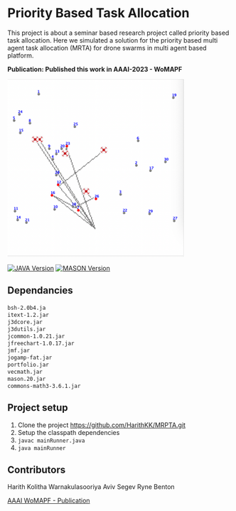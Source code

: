 # Priority Based Task Allocation

This project is about a seminar based research project called priority based task allocation. Here we simulated a solution for the priority based multi agent task allocation (MRTA) for drone swarms in  multi agent based platform. 

**Publication: Published this work in AAAI-2023 - WoMAPF**

<img src="https://github.com/HarithKK/MRPTA/blob/master/Image.png" height="400">

[![JAVA Version][java-image]][npm-url]
[![MASON Version][mason-image]][mason-url]

## Dependancies

```
bsh-2.0b4.ja
itext-1.2.jar
j3dcore.jar
j3dutils.jar
jcommon-1.0.21.jar
jfreechart-1.0.17.jar
jmf.jar
jogamp-fat.jar
portfolio.jar
vecmath.jar
mason.20.jar
commons-math3-3.6.1.jar
```

## Project setup

1. Clone the project https://github.com/HarithKK/MRPTA.git
2. Setup the classpath dependencies
3. `javac mainRunner.java`
4. `java mainRunner`

## Contributors
Harith Kolitha Warnakulasooriya
Aviv Segev
Ryne Benton


[java-image]: https://img.shields.io/badge/dynamic/xml?color=red&label=java&query=1.8&url=https%3A%2F%2Fopenjdk.java.net%2Fprojects%2Fjdk8%2F
[npm-url]: https%3A%2F%2Fopenjdk.java.net

[mason-image]: https://img.shields.io/badge/dynamic/xml?color=green&label=mason&query=20&url=https%3A%2F%2Fcs.gmu.edu%2F~eclab%2Fprojects%2Fmason%2F
[mason-url]: https://cs.gmu.edu/~eclab/projects/mason/

[AAAI WoMAPF - Publication](https://schoolofcomputing.southalabama.edu/~segev/publications/2023_AAAI_Priority_Basis_Task_Allocation.pdf)
